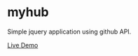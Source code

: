 # myhub
Simple jquery application using github API.
 
[Live Demo](https://nazarvio.github.io/myhub)


